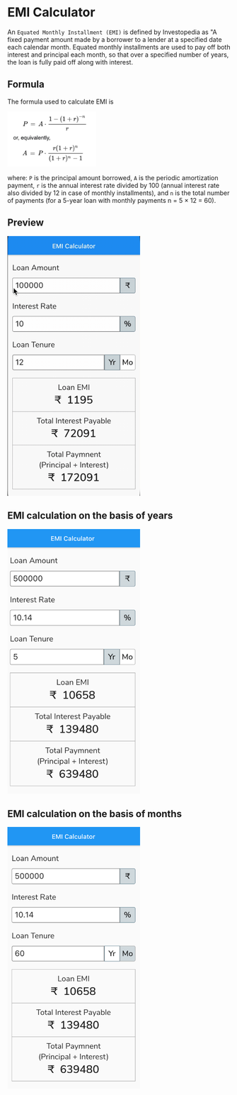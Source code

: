 # EMI Calculator

An `Equated Monthly Installment (EMI)` is defined by Investopedia as "A fixed payment amount made by a borrower to a lender at a specified date each calendar month. Equated monthly installments are used to pay off both interest and principal each month, so that over a specified number of years, the loan is fully paid off along with interest.

## Formula

The formula used to calculate EMI is

<img src="assets/formula.png" width= 200/>

where: `P` is the principal amount borrowed, `A` is the periodic amortization payment, `r` is the annual interest rate divided by 100 (annual interest rate also divided by 12 in case of monthly installments), and `n` is the total number of payments (for a 5-year loan with monthly payments n = 5 × 12 = 60).

## Preview

<img src="assets/preview.gif" width= 300/>

## EMI calculation on the basis of years

<img src="assets/Preview1.png" width = 300/>

## EMI calculation on the basis of months

 <img src="assets/Preview2.png" width = 300/>